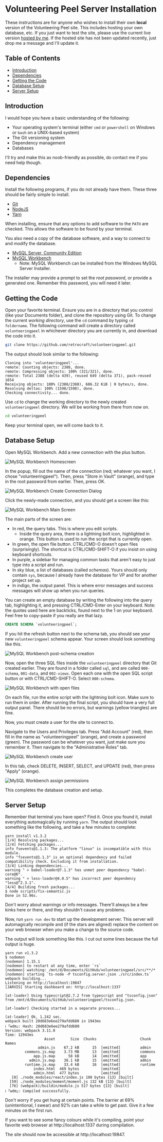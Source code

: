 # Volunteering Peel Server Installation

These instructions are for anyone who wishes to install their own **local** version of the Volunteering Peel site.
This includes hosting your own database, etc.
If you just want to test the site, please use the current live version [hosted by me](volunteeringpeel.retrocraft.ca).
If the hosted site has not been updated recently, just drop me a message and I'll update it.

## Table of Contents

<!-- toc -->

- [Introduction](#introduction)
- [Dependencies](#dependencies)
- [Getting the Code](#getting-the-code)
- [Database Setup](#database-setup)
- [Server Setup](#server-setup)

<!-- tocstop -->

## Introduction

I would hope you have a basic understanding of the following:

* Your operating system's terminal (either `cmd` or `powershell` on Windows or `bash` on a UNIX-based system)
* The Git versioning system
* Dependency management
* Databases

I'll try and make this as noob-friendly as possible, do contact me if you need help though.

## Dependencies

Install the following programs, if you do not already have them.
These three should be fairly simple to install.

* [Git](https://git-scm.com/)
* [NodeJS](https://nodejs.org/en/)
* [Yarn](https://yarnpkg.com/en/)

When installing, ensure that any options to add software to the `PATH` are checked.
This allows the software to be found by your terminal.

You also need a copy of the database software, and a way to connect to and modify the database.

* [MySQL Server, Community Edition](https://dev.mysql.com/downloads/mysql/)
* [MySQL Workbench](https://dev.mysql.com/downloads/workbench/)
  * Note: MySQL Workbench can be installed from the Windows MySQL Server Installer.

The installer may provide a prompt to set the _root password_, or provide a generated one. Remember this password, you will need it later.

## Getting the Code

Open your favorite terminal.
Ensure you are in a directory that you control (like your Documents folder), and clone the repository using Git.
To change the current _working directory_, use the `cd` command by typing `cd foldername`.
The following command will create a directory called `volunteeringpeel` in whichever directory you are currently in, and download the code into it.

```bash
git clone https://github.com/retrocraft/volunteeringpeel.git
```

The output should look similar to the following:

```
Cloning into 'volunteeringpeel'...
remote: Counting objects: 2388, done.
remote: Compressing objects: 100% (321/321), done.
remote: Total 2388 (delta 439), reused 649 (delta 371), pack-reused 1654
Receiving objects: 100% (2388/2388), 686.32 KiB | 0 bytes/s, done.
Resolving deltas: 100% (1598/1598), done.
Checking connectivity... done.
```

Use `cd` to change the working directory to the newly created `volunteeringpeel` directory.
We will be working from there from now on.

```bash
cd volunteeringpeel
```

Keep your terminal open, we will come back to it.

## Database Setup

Open MySQL Workbench. Add a new connection with the plus button.

![MySQL Workbench Homescreen](https://i.imgur.com/FVbWtpj.png)

In the popup, fill out the name of the connection (red; whatever you want, I chose "volunteeringpeel").
Then, press "Store in Vault" (orange), and type in the root password from earlier.
Then, press OK.

![MySQL Workbench Create Connection Dialog](https://i.imgur.com/a7MeIOr.png)

Click the newly-made connection, and you should get a screen like this:

![MySQL Workbench Main Screen](https://i.imgur.com/7Xirtzn.png)

The main parts of the screen are:

* In red, the query tabs.
  This is where you edit scripts.
  * Inside the query area, there is a lightning bolt icon, highlighted in orange.
    This button is used to run the script that is currently open.
* In green, the open file button.
  CTRL/CMD-O doesn't open files (surprisingly).
  The shortcut is CTRL/CMD-SHIFT-O if you insist on using keyboard shortcuts.
* In purple, a sidebar for managing common tasks that aren't easy to just type into a script and run.
* In sky blue, a list of databases (called _schemas_).
  Yours should only contain `sys`, because I already have the database for VP and for another project set up.
* In indigo, the output panel.
  This is where error messages and success messages will show up when you run queries.

You can create an empty database by writing the following into the query tab, highlighting it, and pressing CTRL/CMD-Enter on your keyboard.
Note: the quotes used here are backticks, found next to the 1 on your keyboard.
Feel free to copy-paste if you really are that lazy.

```sql
CREATE SCHEMA `volunteeringpeel`;
```

If you hit the refresh button next to the schema tab, you should see your new `volunteeringpeel` schema appear.
Your screen should look something like this.

![MySQL Workbench post-schema creation](https://i.imgur.com/Cf33LxU.png)

Now, open the three SQL files inside the `volunteeringpeel` directory that Git created earlier.
They are found in a folder called `sql`, and are called `000-schema`, `001-data`, and `002-views`.
Open each one with the open SQL script button or with CTRL/CMD-SHIFT-O.
Select `000-schema`.

![MySQL Workbench with open files](https://i.imgur.com/gKzFUXG.png)

On each file, run the entire script with the lightning bolt icon.
Make sure to run them in order.
After running the final script, you should have a very full output panel.
There should be no errors, but warnings (yellow triangles) are fine.

Now, you must create a user for the site to connect to.

Navigate to the Users and Privileges tab.
Press "Add Account" (red), then fill in the name as "volunteeringpeel" (orange), and create a password (green).
The password can be whatever you want, just make sure you remember it.
Then navigate to the "Administrative Roles" tab.

![MySQL Workbench create user](https://i.imgur.com/aeVPF4e.png)

In this tab, check DELETE, INSERT, SELECT, and UPDATE (red), then press "Apply" (orange).

![MySQL Workbench assign permissions](https://i.imgur.com/f9H7SkB.png)

This completes the database creation and setup.

## Server Setup

Remember that terminal you have open? Find it.
Once you found it, install everything automagically by running `yarn`.
The output should look something like the following, and take a few minutes to complete:

```
yarn install v1.3.2
[1/4] Resolving packages...
[2/4] Fetching packages...
info fsevents@1.1.3: The platform "linux" is incompatible with this module.
info "fsevents@1.1.3" is an optional dependency and failed compatibility check. Excluding it from installation.
[3/4] Linking dependencies...
warning " > babel-loader@7.1.3" has unmet peer dependency "babel-core@6".
warning " > less-loader@4.0.5" has incorrect peer dependency "less@^2.3.1".
[4/4] Building fresh packages...
$ node scripts/fix-semantic.js
Done in 52.96s.
```

Don't worry about warnings or info messages.
There'll always be a few kinks here or there, and they shouldn't cause any problems.

Now, run `yarn run dev` to start up the development server.
This server will automagically recompile and (if the stars are aligned) replace the content on your web browser when you make a change to the source code.

The output will look something like this.
I cut out some lines because the full output is huge.

```
yarn run v1.3.2
$ nodemon
[nodemon] 1.15.1
[nodemon] to restart at any time, enter `rs`
[nodemon] watching: /mnt/d/Documents/GitHub/volunteeringpeel/src/**/*
[nodemon] starting `ts-node -P tsconfig.server.json ./src/index.ts`
webpack building...
Listening on http://localhost:19847
[JARVIS] Starting dashboard on: http://localhost:1337

[at-loader] Using typescript@2.7.2 from typescript and "tsconfig.json" from /mnt/d/Documents/GitHub/volunteeringpeel/tsconfig.json.

[at-loader] Checking started in a separate process...

[at-loader] Ok, 1.242 sec.
webpack built 20d683e6ee279afdd680 in 1943ms
ℹ ｢wdm｣: Hash: 20d683e6ee279afdd680
Version: webpack 3.11.0
Time: 12943ms
                  Asset       Size  Chunks                    Chunk Names
               admin.js    67.2 kB      15  [emitted]         admin
         commons.js.map    3.73 MB      13  [emitted]         commons
             app.js.map      58 kB      14  [emitted]         app
           admin.js.map    38.1 kB      15  [emitted]         admin
         runtime.js.map    33.4 kB      16  [emitted]         runtime
             index.html  469 bytes          [emitted]
             admin.html  477 bytes          [emitted]
   [0] ./node_modules/react/index.js 190 bytes {13} [built]
  [59] ./node_modules/moment/moment.js 132 kB {13} [built]
  [76] (webpack)/buildin/module.js 517 bytes {13} [built]
ℹ ｢wdm｣: Compiled successfully.
```

Don't worry if you get hung at certain points.
The barrier at 69% (unintentional, I swear) and 92% can take a while to get past.
Give it a few minutes on the first run.

If you want to see some fancy colours while it's compiling, point your favorite web browser at http://localhost:1337 during compilation.

The site should now be accessible at http://localhost:19847.
